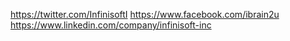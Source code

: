 [](https://www.youtube.com/@ibrainone)
https://twitter.com/InfinisoftI
https://www.facebook.com/ibrain2u
https://www.linkedin.com/company/infinisoft-inc